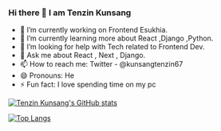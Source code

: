 ### Hi there 👋 I am Tenzin Kunsang

- 🔭 I’m currently working on Frontend Esukhia.
- 🌱 I’m currently learning more about React ,Django ,Python.
- 🤔 I’m looking for help with Tech related to Frontend Dev.
- 💬 Ask me about React , Next , Django.
- 📫 How to reach me: Twitter - @kunsangtenzin67
- 😄 Pronouns: He
- ⚡ Fun fact: I love spending time on my pc

[![Tenzin Kunsang's GitHub stats](https://github-readme-stats.vercel.app/api?username=tenkus47&show_icons=true&theme=radical)](https://github.com/tenkus47/github-readme-stats)

[![Top Langs](https://github-readme-stats.vercel.app/api/top-langs/?username=tenkus47&layout=compact&theme=radical)](https://github.com/tenkus47/github-readme-stats)

